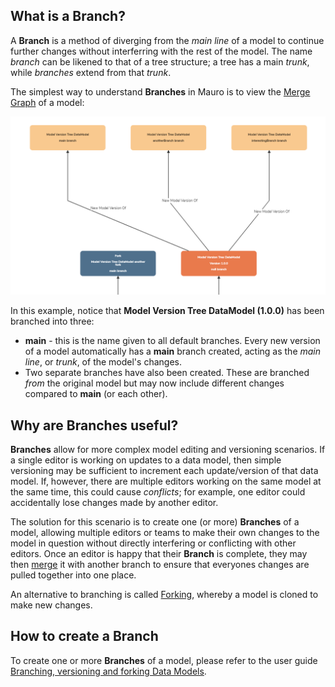 ## What is a Branch?

A **Branch** is a method of diverging from the _main line_ of a model to continue further changes without interferring with the rest of the model. The name _branch_ can be likened to that of a tree structure; a tree has a main _trunk_, while _branches_ extend from that _trunk_.

The simplest way to understand **Branches** in Mauro is to view the [Merge Graph](../../../user-guides/branch-version-fork/branch-version-fork/#4-merge-graph) of a model:

![Model branching example](merge-graph.png)

In this example, notice that **Model Version Tree DataModel (1.0.0)** has been branched into three:

* **main** - this is the name given to all default branches. Every new version of a model automatically has a **main** branch created, acting as the _main line_, or _trunk_, of the model's changes.
* Two separate branches have also been created. These are branched _from_ the original model but may now include different changes compared to **main** (or each other).

## Why are Branches useful?

**Branches** allow for more complex model editing and versioning scenarios. If a single editor is working on updates to a data model, then simple versioning may be sufficient to increment each update/version of that data model. If, however, there are multiple editors working on the same model at the same time, this could cause _conflicts_; for example, one editor could accidentally lose changes made by another editor.

The solution for this scenario is to create one (or more) **Branches** of a model, allowing multiple editors or teams to make their own changes to the model in question without directly interfering or conflicting with other editors. Once an editor is happy that their **Branch** is complete, they may then [merge](../../../user-guides/merging-data-models/merging-data-models) it with another branch to ensure that everyones changes are pulled together into one place.

An alternative to branching is called [Forking](../fork/fork.md), whereby a model is cloned to make new changes.

## How to create a Branch

To create one or more **Branches** of a model, please refer to the user guide [Branching, versioning and forking Data Models](../../../user-guides/branch-version-fork/branch-version-fork).